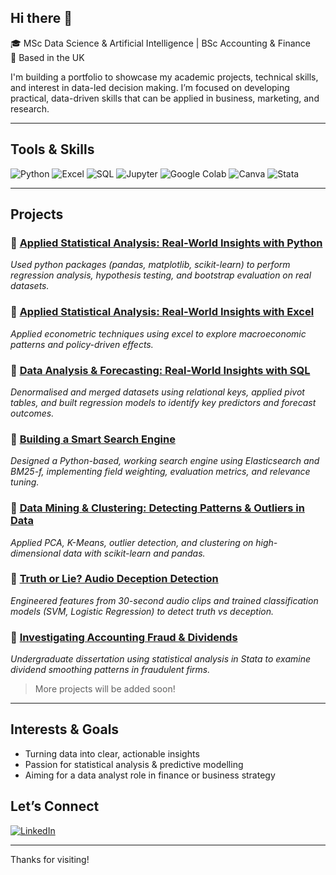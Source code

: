 ## Hi there 👋

🎓 MSc Data Science & Artificial Intelligence | BSc Accounting & Finance  
📍 Based in the UK

I'm building a portfolio to showcase my academic projects, technical skills, and interest in data-led decision making. I’m focused on developing practical, data-driven skills that can be applied in business, marketing, and research.

---

## Tools & Skills

![Python](https://img.shields.io/badge/Python-3776AB?style=for-the-badge&logo=python&logoColor=white)
![Excel](https://img.shields.io/badge/Microsoft_Excel-217346?style=for-the-badge&logo=microsoft-excel&logoColor=white)
![SQL](https://img.shields.io/badge/SQL-003B57?style=for-the-badge&logo=sqlite&logoColor=white)
![Jupyter](https://img.shields.io/badge/Jupyter-F37626?style=for-the-badge&logo=jupyter&logoColor=white)
![Google Colab](https://img.shields.io/badge/Google_Colab-F9AB00?style=for-the-badge&logo=googlecolab&logoColor=black)
![Canva](https://img.shields.io/badge/Canva-00C4CC?style=for-the-badge&logo=canva&logoColor=white)
![Stata](https://img.shields.io/badge/Stata-005CAB?style=for-the-badge&logoColor=white)

---

## Projects

### 🔹 [Applied Statistical Analysis: Real-World Insights with Python](https://github.com/tabithacarnell/statistics)
*Used python packages (pandas, matplotlib, scikit-learn) to perform regression analysis, hypothesis testing, and bootstrap evaluation on real datasets.*
### 🔹 [Applied Statistical Analysis: Real-World Insights with Excel](https://github.com/tabithacarnell/statistics-and-econometrics-project)
*Applied econometric techniques using excel to explore macroeconomic patterns and policy-driven effects.*
### 🔹 [Data Analysis & Forecasting: Real-World Insights with SQL](https://github.com/tabithacarnell/data-analytics-project) 
*Denormalised and merged datasets using relational keys, applied pivot tables, and built regression models to identify key predictors and forecast outcomes.*
### 🔹 [Building a Smart Search Engine](https://github.com/tabithacarnell/information_retrieval) 
*Designed a Python-based, working search engine using Elasticsearch and BM25-f, implementing field weighting, evaluation metrics, and relevance tuning.*
### 🔹 [Data Mining & Clustering: Detecting Patterns & Outliers in Data](https://github.com/tabithacarnell/data_mining) 
*Applied PCA, K-Means, outlier detection, and clustering on high-dimensional data with scikit-learn and pandas.*
### 🔹 [Truth or Lie? Audio Deception Detection](https://github.com/tabithacarnell/machine-learning) 
*Engineered features from 30-second audio clips and trained classification models (SVM, Logistic Regression) to detect truth vs deception.*
### 🔹 [Investigating Accounting Fraud & Dividends](https://github.com/tabithacarnell/accounting-fraud-dividend-smoothing)
*Undergraduate dissertation using statistical analysis in Stata to examine dividend smoothing patterns in fraudulent firms.* 

> More projects will be added soon!

---

## Interests & Goals

- Turning data into clear, actionable insights
- Passion for statistical analysis & predictive modelling
- Aiming for a data analyst role in finance or business strategy

## Let’s Connect

[![LinkedIn](https://img.shields.io/badge/LinkedIn-Connect-blue?style=for-the-badge&logo=linkedin)](https://www.linkedin.com/in/tabitha-carnell-ba948220b)

---

Thanks for visiting!

